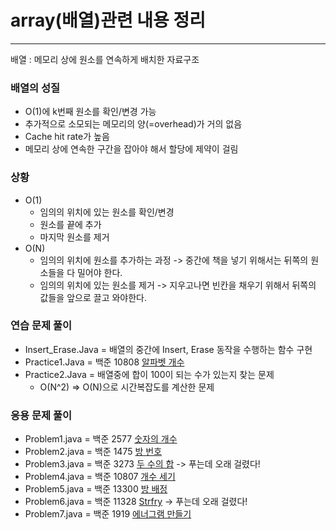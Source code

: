 # array(배열)관련 내용 정리


<hr>
배열 : 메모리 상에 원소를 연속하게 배치한 자료구조

### 배열의 성질
- O(1)에 k번째 원소를 확인/변경 가능
- 추가적으로 소모되는 메모리의 양(=overhead)가 거의 없음
- Cache hit rate가 높음
- 메모리 상에 연속한 구간을 잡아야 해서 할당에 제약이 걸림


### 상황
- O(1)
    - 임의의 위치에 있는 원소를 확인/변경
    - 원소를 끝에 추가
    - 마지막 원소를 제거
- O(N)
    - 임의의 위치에 원소를 추가하는 과정 -> 중간에 책을 넣기 위해서는 뒤쪽의 원소들을 다 밀어야 한다.
    - 임의의 위치에 있는 원소를 제거 -> 지우고나면 빈칸을 채우기 위해서 뒤쪽의 값들을 앞으로 끌고 와야한다.

### 연습 문제 풀이
- Insert_Erase.Java = 배열의 중간에 Insert, Erase 동작을 수행하는 함수 구현
- Practice1.Java = 백준 10808 <a href = "https://www.acmicpc.net/problem/10808">알파벳 개수 </a>
- Practice2.Java = 배열중에 합이 100이 되는 수가 있는지 찾는 문제
  - O(N^2) => O(N)으로 시간복잡도를 계산한 문제

### 응용 문제 풀이
- Problem1.java = 백준 2577 <a href = "https://www.acmicpc.net/problem/2577">숫자의 개수 </a>
- Problem2.java = 백준 1475 <a href = "https://www.acmicpc.net/problem/1475">방 번호 </a>
- Problem3.java = 백준 3273 <a href = "https://www.acmicpc.net/problem/3273">두 수의 합</a> -> 푸는데 오래 걸렸다!
- Problem4.java = 백준 10807 <a href = "https://www.acmicpc.net/problem/10807">개수 세기</a>
- Problem5.java = 백준 13300 <a href = "https://www.acmicpc.net/problem/13300">방 배정</a>
- Problem6.java = 백준 11328 <a href = "https://www.acmicpc.net/problem/11328">Strfry</a> -> 푸는데 오래 걸렸다!
- Problem7.java = 백준 1919 <a href = "https://www.acmicpc.net/problem/1919">에너그램 만들기</a> 